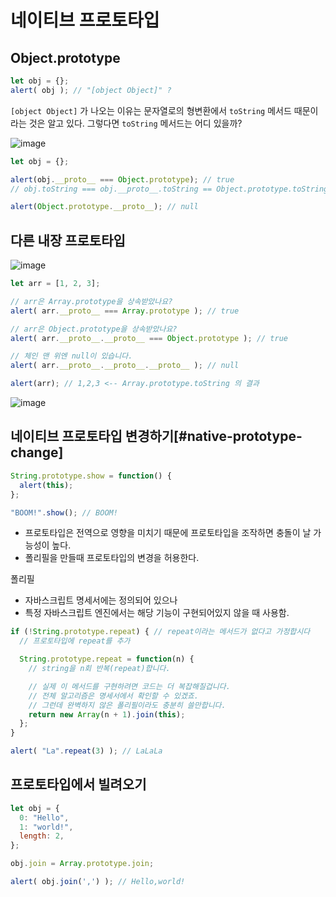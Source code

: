 # 네이티브 프로토타입

## Object.prototype
```javascript
let obj = {};
alert( obj ); // "[object Object]" ?
```
`[object Object]` 가 나오는 이유는 문자열로의 형변환에서 `toString` 메서드 때문이라는 것은 알고 있다.
그렇다면 `toString` 메서드는 어디 있을까? 

![image](https://user-images.githubusercontent.com/31977543/95864696-bb1b7780-0da0-11eb-8b21-5aff6f8d9ee5.png)

```javascript
let obj = {};

alert(obj.__proto__ === Object.prototype); // true
// obj.toString === obj.__proto__.toString == Object.prototype.toString

alert(Object.prototype.__proto__); // null
```

## 다른 내장 프로토타입
![image](https://user-images.githubusercontent.com/31977543/95864873-f027ca00-0da0-11eb-95ce-5997f47762c7.png)

```javascript
let arr = [1, 2, 3];

// arr은 Array.prototype을 상속받았나요?
alert( arr.__proto__ === Array.prototype ); // true

// arr은 Object.prototype을 상속받았나요?
alert( arr.__proto__.__proto__ === Object.prototype ); // true

// 체인 맨 위엔 null이 있습니다.
alert( arr.__proto__.__proto__.__proto__ ); // null

alert(arr); // 1,2,3 <-- Array.prototype.toString 의 결과
```
![image](https://user-images.githubusercontent.com/31977543/95865159-4f85da00-0da1-11eb-9002-e24408c7360a.png)

## 네이티브 프로토타입 변경하기[#native-prototype-change]
```javascript
String.prototype.show = function() {
  alert(this);
};

"BOOM!".show(); // BOOM!
```

- 프로토타입은 전역으로 영향을 미치기 때문에 프로토타입을 조작하면 충돌이 날 가능성이 높다.
- 폴리필을 만들때 프로토타입의 변경을 허용한다.

폴리필
- 자바스크립트 명세서에는 정의되어 있으나 
- 특정 자바스크립트 엔진에서는 해당 기능이 구현되어있지 않을 때 사용함.
```javascript
if (!String.prototype.repeat) { // repeat이라는 메서드가 없다고 가정합시다
  // 프로토타입에 repeat를 추가

  String.prototype.repeat = function(n) {
    // string을 n회 반복(repeat)합니다.

    // 실제 이 메서드를 구현하려면 코드는 더 복잡해질겁니다.
    // 전체 알고리즘은 명세서에서 확인할 수 있겠죠.
    // 그런데 완벽하지 않은 폴리필이라도 충분히 쓸만합니다.
    return new Array(n + 1).join(this);
  };
}

alert( "La".repeat(3) ); // LaLaLa
```

## 프로토타입에서 빌려오기
```javascript
let obj = {
  0: "Hello",
  1: "world!",
  length: 2,
};

obj.join = Array.prototype.join;

alert( obj.join(',') ); // Hello,world!
```
